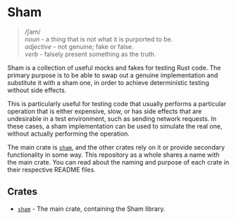# Sham

> /ʃam/\
> *noun*      - a thing that is not what it is purported to be.\
> *adjective* - not genuine; fake or false.\
> *verb*      - falsely present something as the truth.

Sham is a collection of useful mocks and fakes for testing Rust code. The
primary purpose is to be able to swap out a genuine implementation and
substitute it with a sham one, in order to achieve deterministic testing
without side effects.

This is particularly useful for testing code that usually performs a particular
operation that is either expensive, slow, or has side effects that are
undesirable in a test environment, such as sending network requests. In these
cases, a sham implementation can be used to simulate the real one, without
actually performing the operation.

The main crate is [`sham`](crates/sham/README.md), and the other crates rely on
it or provide secondary functionality in some way. This repository as a whole
shares a name with the main crate. You can read about the naming and purpose of
each crate in their respective README files.

## Crates

  - [`sham`](crates/sham/README.md) - The main crate, containing the Sham
    library.


